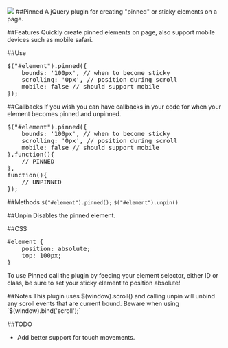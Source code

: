 <img src='http://www.drewdahlman.com/portfolio/wp-content/uploads/2012/07/pinned1.png'>
##Pinned
A jQuery plugin for creating "pinned" or sticky elements on a page.

##Features
Quickly create pinned elements on page, also support mobile devices such as mobile safari.

##Use
<pre>
$("#element").pinned({
	bounds: '100px', // when to become sticky
	scrolling: '0px', // position during scroll
	mobile: false // should support mobile 
});
</pre>

##Callbacks
If you wish you can have callbacks in your code for when your element becomes pinned and unpinned.
<pre>
$("#element").pinned({
	bounds: '100px', // when to become sticky
	scrolling: '0px', // position during scroll
	mobile: false // should support mobile 
},function(){
	// PINNED
},
function(){
	// UNPINNED
});
</pre>

##Methods
`$("#element").pinned();`
`$("#element").unpin()`

##Unpin
Disables the pinned element.

##CSS
<pre>
#element {
	position: absolute;
	top: 100px;
}
</pre>

To use Pinned call the plugin by feeding your element selector, either ID or class, be sure to set your sticky element to position absolute!

##Notes
This plugin uses $(window).scroll() and calling unpin will unbind any scroll events that are current bound. Beware when using `$(window).bind('scroll');`

##TODO
- Add better support for touch movements.
